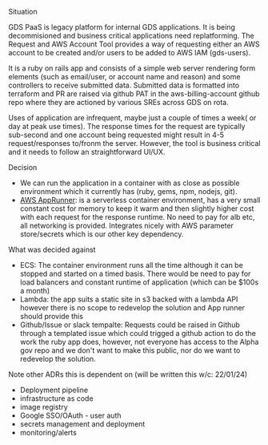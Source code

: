Situation

GDS PaaS is legacy platform for internal GDS applications.  It is
being decommisioned and business critical applications need
replatforming.  The Request and AWS Account Tool provides a way of
requesting either an AWS account to be created and/or users to be
added to AWS IAM (gds-users).

It is a ruby on rails app and consists of a simple web server
rendering form elements (such as email/user, or account name and
reason) and some controllers to receive submitted data.  Submitted
data is formatted into terraform and PR are raised via github PAT in
the aws-billing-account github repo where they are actioned by various
SREs across GDS on rota.

Uses of application are infrequent, maybe just a couple of
times a week( or day at peak use times). The response times for the
request are typically sub-second and one account being requested might
result in 4-5 request/responses to/fronm the server. However, the tool
is business critical and it needs to follow an straightforward UI/UX.

Decision

 - We can run the application in a container with as close as possible
   environment which it currently has (ruby, gems, npm, nodejs, git).
 - [AWS AppRunner](https://aws.amazon.com/apprunner/): is a serverless container environment, has a very
   small constant cost for memory to keep it warm and then slightly
   higher cost with each request for the response runtime.  No need to
   pay for alb etc, all networking is provided.  Integrates nicely
   with AWS parameter store/secrets which is our other key dependency.

What was decided against

  - ECS: The container environment runs all the time although it can
    be stopped and started on a timed basis.  There would be need to
    pay for load balancers and constant runtime of application (which
    can be $100s a month)
  - Lambda: the app suits a static site in s3 backed with a lambda API
    however there is no scope to redevelop the solution and App runner
    should provide this
  - Github/Issue or slack tempalte: Requests could be raised in Github
    through a templated issue which could trigged a github action to
    do the work the ruby app does, however, not everyone has access to
    the Alpha gov repo and we don't want to make this public, nor do
    we want to redevelop the solution.
  
  
Note other ADRs this is dependent on (will be written this w/c: 22/01/24)

  - Deployment pipeline
  - infrastructure as code
  - image registry
  - Google SSO/OAuth - user auth
  - secrets management and deployment
  - monitoring/alerts


